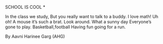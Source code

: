 SCHOOL IS COOL *

In the class we study,
But you really want to talk to a buddy.
I love math!
Uh oh! A mouse it’s such a brat.
Look around.
What a sunny day
Everyone’s gone to play.
Basketball,football
Having fun going for a run.

By
Aavni Harinee Garg (AHG)

